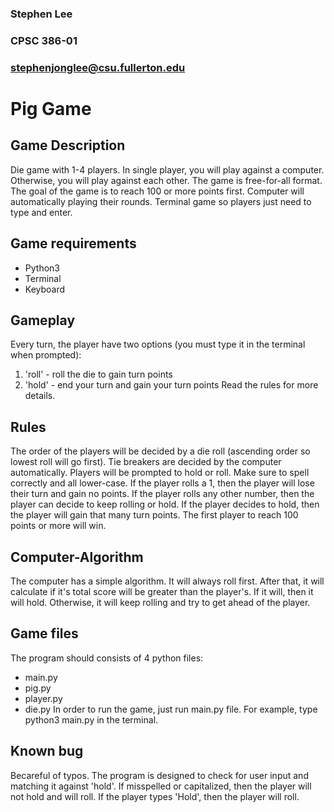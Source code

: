 ### Stephen Lee
### CPSC 386-01
### stephenjonglee@csu.fullerton.edu

# Pig Game

## Game Description
Die game with 1-4 players. In single player, you will play against a computer. Otherwise, you will play against each other. The game is free-for-all format. The goal of the game is to reach 100 or more points first. Computer will automatically playing their rounds. Terminal game so players just need to type and enter.

## Game requirements
* Python3
* Terminal
* Keyboard

## Gameplay
Every turn, the player have two options (you must type it in the terminal when prompted):
1. 'roll' - roll the die to gain turn points
2. 'hold' - end your turn and gain your turn points
Read the rules for more details.

## Rules
The order of the players will be decided by a die roll (ascending order so lowest roll will go first). Tie breakers are decided by the computer automatically. Players will be prompted to hold or roll. Make sure to spell correctly and all lower-case. If the player rolls a 1, then the player will lose their turn and gain no points. If the player rolls any other number, then the player can decide to keep rolling or hold. If the player decides to hold, then the player will gain that many turn points. The first player to reach 100 points or more will win.

## Computer-Algorithm
The computer has a simple algorithm. It will always roll first. After that, it will calculate if it's total score will be greater than the player's. If it will, then it will hold. Otherwise, it will keep rolling and try to get ahead of the player.

## Game files
The program should consists of 4 python files:
* main.py
* pig.py
* player.py
* die.py
In order to run the game, just run main.py file. 
For example, type python3 main.py in the terminal.

## Known bug
Becareful of typos. The program is designed to check for user input and matching it against 'hold'. If misspelled or capitalized, then the player will not hold and will roll. If the player types 'Hold', then the player will roll.
